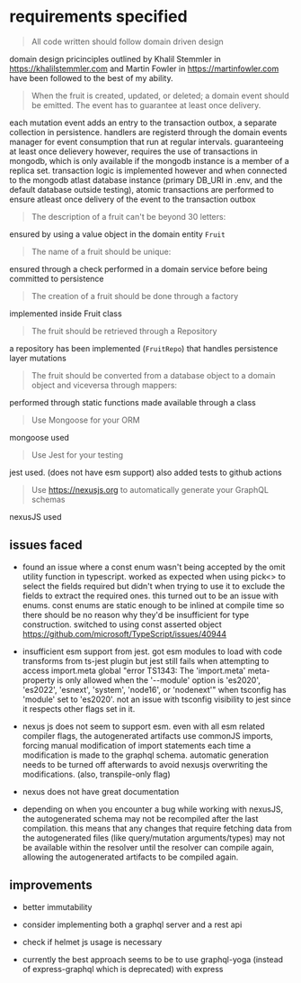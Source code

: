 # requirements specified

> All code written should follow domain driven design

domain design pricinciples outlined by Khalil Stemmler in <https://khalilstemmler.com> and Martin Fowler in <https://martinfowler.com> have been followed to the best of my ability.

> When the fruit is created, updated, or deleted; a domain event should be emitted. The event has to guarantee at least once delivery.

each mutation event adds an entry to the transaction outbox, a separate collection in persistence. handlers are registerd through the domain events manager for event consumption that run at regular intervals. guaranteeing at least once delievery however, requires the use of transactions in mongodb, which is only available if the mongodb instance is a member of a replica set. transaction logic is implemented however and when connected to the mongodb atlast database instance (primary DB_URI in .env, and the default database outside testing), atomic transactions are performed to ensure atleast once delivery of the event to the transaction outbox

> The description of a fruit can't be beyond 30 letters:

ensured by using a value object in the domain entity `Fruit`

> The name of a fruit should be unique:

ensured through a check performed in a domain service before being committed to persistence

> The creation of a fruit should be done through a factory

implemented inside Fruit class

> The fruit should be retrieved through a Repository

a repository has been implemented (`FruitRepo`) that handles persistence layer mutations

> The fruit should be converted from a database object to a domain object and viceversa through mappers:

performed through static functions made available through a class

> Use Mongoose for your ORM

mongoose used

> Use Jest for your testing

jest used. (does not have esm support) also added tests to github actions

> Use <https://nexusjs.org> to automatically generate your GraphQL schemas

nexusJS used

<!-- # assumptions & notes -->

<!-- - the name of a fruit is required to be unique, which allows it to act as an identifier. a separate id is, however generated (an objectID since the domain is small and it's worth it for the easy interoperebility with mongodb). -->

<!-- - the `id` field could've been removed if the architecture were to cater to the lowest common denominator, since there are no other entity types other than `Fruit`. this would've violated the principles of ddd. -->

<!-- - [no] the name of a fruit is required to be unique, ensured through a domain service. no need for a separate id field since name can be used for identification. however, using the name as the ID introduces two issues: (+ using a uuid separately allows it to be uniquely identified even amoung different types of entities. useful?) -->

<!-- - would break the convention of having a globally unique identifier for each entity object -->

<!-- - would break consistency in the language used that domain driven design emphasizes as valuable. since the internal representation of each `Fruit` object would have it's name stored in the `id` field enforced by the base `Entity` class. the graphql endpoint and everything on the frontend would refer to this as 'name' while internally it would be in a field named `id`. -->

<!-- - this could be partially fixed by storing the name in the 'id' field and exposing it outside the class as 'name' through a getter. or declare a new field in the subclass Fruit and add a new field `name` that mirrors `id` -->

<!-- - ideally, the approach to take would be to cater to the lowest common denominator. since there exist no entities in the system that use an identifier like a uuid, we could get rid of the `id` field in the entitiy base-class/superclass and use 'name'. but that would also violate the ddd principles since the entire objective is to have a structure that is extendable and scalable. -->

<!-- - another option was to copy the name from the fruit field to the id field and maintain two copies. not a major issue since all objects are immutable and fields are not changed individually. -->

<!-- - switched to cons asserted object from enum. allows for a single source of truth and additional compiler checks. also avoids issues related to unexpected behaviours from enums -->

<!-- - i commit a lot when i'm building something while learning. and to avoid having dozens of files changed across each commit to make diffing between commits easier to debug something -->

<!-- - operating as if there's only one fruit with the same name. implement domain service -->

<!-- - assuming that the mutation storeFruitToFruitStorage(name: string, amount: int) is specifiying the count in storage to be incremented by. not the exact value that is to be stored in the 'amount' field in the record. -->

## issues faced

- found an issue where a const enum wasn't being accepted by the omit utility function in typescript. worked as expected when using pick<> to select the fields required but didn't when trying to use it to exclude the fields to extract the required ones. this turned out to be an issue with enums. const enums are static enough to be inlined at compile time so there should be no reason why they'd be insufficient for type construction. switched to using const asserted object <https://github.com/microsoft/TypeScript/issues/40944>

- insufficient esm support from jest. got esm modules to load with code transforms from ts-jest plugin but jest still fails when attempting to access import.meta global
  "error TS1343: The 'import.meta' meta-property is only allowed when the '--module' option is 'es2020', 'es2022', 'esnext', 'system', 'node16', or 'nodenext'" when tsconfig has 'module' set to 'es2020'. not an issue with tsconfig visibility to jest since it respects other flags set in it.

- nexus js does not seem to support esm. even with all esm related compiler flags, the autogenerated artifacts use commonJS imports, forcing manual modification of import statements each time a modification is made to the graphql schema. automatic generation needs to be turned off afterwards to avoid nexusjs overwriting the modifications. (also, transpile-only flag)

- nexus does not have great documentation

- depending on when you encounter a bug while working with nexusJS, the autogenerated schema may not be recompiled after the last compilation. this means that any changes that require fetching data from the autogenerated files (like query/mutation arguments/types) may not be available within the resolver until the resolver can compile again, allowing the autogenerated artifacts to be compiled again.

## improvements

- better immutability

- consider implementing both a graphql server and a rest api

- check if helmet js usage is necessary

- currently the best approach seems to be to use graphql-yoga (instead of express-graphql which is deprecated) with express
